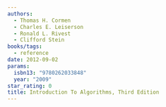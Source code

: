 ```yaml
---
authors:
  - Thomas H. Cormen
  - Charles E. Leiserson
  - Ronald L. Rivest
  - Clifford Stein
books/tags:
  - reference
date: 2012-09-02
params:
  isbn13: "9780262033848"
  year: "2009"
star_rating: 0
title: Introduction To Algorithms, Third Edition
---
```


<!--more-->
